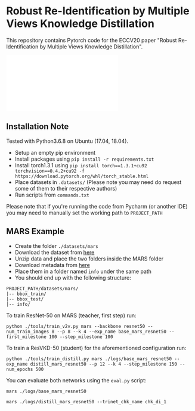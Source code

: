 # Robust Re-Identification by Multiple Views Knowledge Distillation

This repository contains Pytorch code for the ECCV20 paper "Robust Re-Identification by Multiple Views Knowledge Distillation".

![VKD - Overview](mvd_framework.pdf)

## Installation Note

Tested with Python3.6.8 on Ubuntu (17.04, 18.04).

- Setup an empty pip environment 
- Install packages using ``pip install -r requirements.txt``
- Install torch1.3.1 using ``pip install torch==1.3.1+cu92 torchvision==0.4.2+cu92 -f https://download.pytorch.org/whl/torch_stable.html
``
- Place datasets in ``.datasets/`` (Please note you may need do request some of them to their respective authors)
- Run scripts from ```commands.txt```

Please note that if you're running the code from Pycharm (or another IDE) you may need to manually set the working path to ``PROJECT_PATH``

## MARS Example
- Create the folder ``./datasets/mars``
- Download the dataset from [here](https://drive.google.com/drive/u/1/folders/0B6tjyrV1YrHeMVV2UFFXQld6X1E)
- Unzip data and place the two folders inside the MARS folder
- Download metadata from [here](https://github.com/liangzheng06/MARS-evaluation/tree/master/info)
- Place them in a folder named ``info`` under the same path
- You should end up with the following structure:

```
PROJECT_PATH/datasets/mars/
|-- bbox_train/
|-- bbox_test/
|-- info/
```

To train ResNet-50 on MARS (teacher, first step) run:

``python ./tools/train_v2v.py mars --backbone resnet50 --num_train_images 8 --p 8 --k 4 --exp_name base_mars_resnet50 --first_milestone 100 --step_milestone 100`` 

To train a ResVKD-50 (student) for the aforementioned configuration run:

``python ./tools/train_distill.py mars ./logs/base_mars_resnet50 --exp_name distill_mars_resnet50 --p 12 --k 4 --step_milestone 150 --num_epochs 500``

You can evaluate both networks using the ``eval.py`` script:

``mars ./logs/base_mars_resnet50``

``mars ./logs/distill_mars_resnet50 --trinet_chk_name chk_di_1`` 
